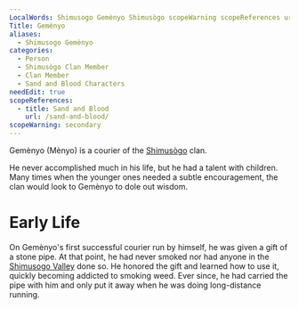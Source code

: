 ```yaml
---
LocalWords: Shimusogo Gemènyo Shimusògo scopeWarning scopeReferences url Mènyo Gemènyo's
Title: Gemènyo
aliases:
  - Shimusogo Gemènyo
categories:
  - Person
  - Shimusògo Clan Member
  - Clan Member
  - Sand and Blood Characters
needEdit: true
scopeReferences:
  - title: Sand and Blood
    url: /sand-and-blood/
scopeWarning: secondary
---
```


Gemènyo (Mènyo) is a courier of the [Shimusògo]() clan.

He never accomplished much in his life, but he had a talent with children. Many times when the younger ones needed a subtle encouragement, the clan would look to Gemènyo to dole out wisdom.

# Early Life

On Gemènyo's first successful courier run by himself, he was given a gift of a stone pipe. At that point, he had never smoked nor had anyone in the [Shimusogo Valley]() done so. He honored the gift and learned how to use it, quickly becoming addicted to smoking weed. Ever since, he had carried the pipe with him and only put it away when he was doing long-distance running.
